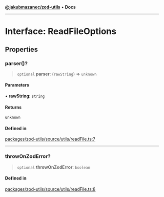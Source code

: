[**@jakubmazanec/zod-utils**](../README.md) • **Docs**

---

# Interface: ReadFileOptions

## Properties

### parser()?

> `optional` **parser**: (`rawString`) => `unknown`

#### Parameters

• **rawString**: `string`

#### Returns

`unknown`

#### Defined in

[packages/zod-utils/source/utils/readFile.ts:7](https://github.com/jakubmazanec/tools/blob/d628f137f5fc7b1bea261e1e59d468d8339ed884/packages/zod-utils/source/utils/readFile.ts#L7)

---

### throwOnZodError?

> `optional` **throwOnZodError**: `boolean`

#### Defined in

[packages/zod-utils/source/utils/readFile.ts:8](https://github.com/jakubmazanec/tools/blob/d628f137f5fc7b1bea261e1e59d468d8339ed884/packages/zod-utils/source/utils/readFile.ts#L8)
